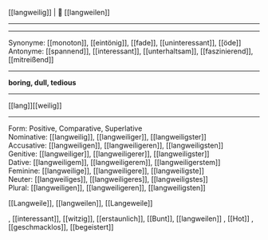  [[langweilig]] | 🥱 [[langweilen]]

---


---
Synonyme: [[monoton]], [[eintönig]], [[fade]], [[uninteressant]], [[öde]]
Antonyme: [[spannend]], [[interessant]], [[unterhaltsam]], [[faszinierend]], [[mitreißend]]

---
**boring, dull, tedious**

---
[[lang]][[weilig]]

---

Form: Positive, Comparative, Superlative  
Nominative: [[langweilig]], [[langweiliger]], [[langweiligster]]  
Accusative: [[langweiligen]], [[langweiligeren]], [[langweiligsten]]  
Genitive: [[langweiliger]], [[langweiligerer]], [[langweiligster]]  
Dative: [[langweiligem]], [[langweiligerem]], [[langweiligerstem]]  
Feminine: [[langweilige]], [[langweiligere]], [[langweiligste]]  
Neuter: [[langweiliges]], [[langweiligeres]], [[langweiligstes]]  
Plural: [[langweiligen]], [[langweiligeren]], [[langweiligsten]]  

[[Langweile]], [[langweilen]], [[Langeweile]]

, [[interessant]], [[witzig]], [[erstaunlich]], [[Bunt]], [[langweilen]]
, [[Hot]]
, [[geschmacklos]], [[begeistert]]